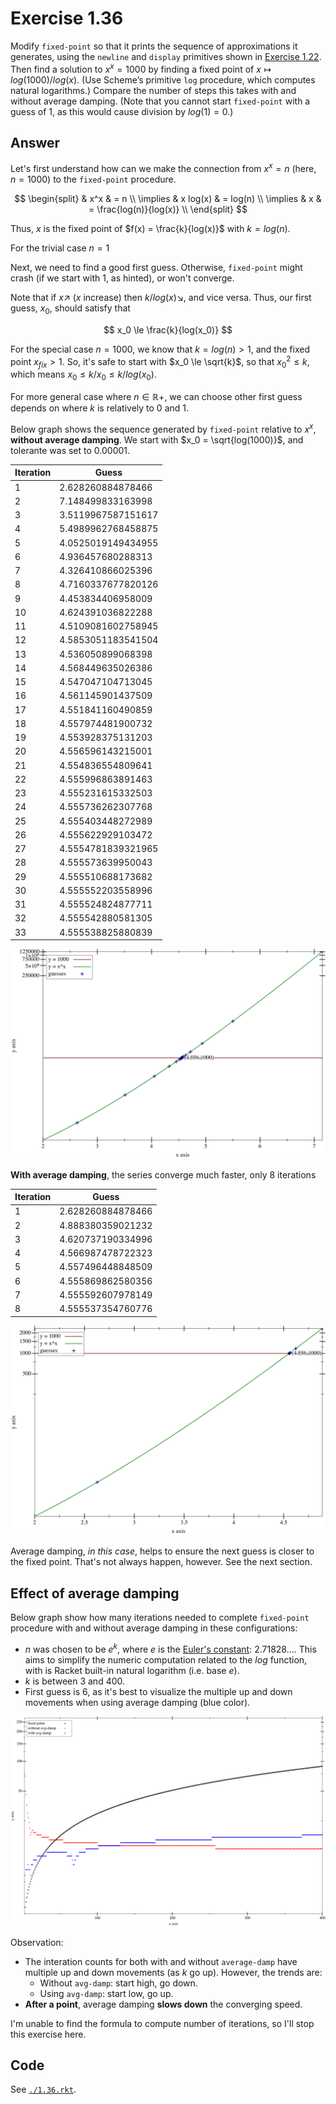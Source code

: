 # Exercise 1.36

Modify `fixed-point` so that it prints the sequence of approximations it
generates, using the `newline` and `display` primitives shown in
[Exercise 1.22](./1.22.md). Then find a solution to $x^x=1000$ by finding a
fixed point of $x \mapsto log(1000)/log(x)$. (Use Scheme’s primitive `log`
procedure, which computes natural logarithms.) Compare the number of steps this
takes with and without average damping. (Note that you cannot start
`fixed-point` with a guess of 1, as this would cause division by $log(1)=0$.)

## Answer

Let's first understand how can we make the connection from $x^x = n$ (here,
$n=1000$) to the `fixed-point` procedure.

$$
\begin{split}
& x^x & = n \\
\implies & x log(x) & = log(n)                \\
\implies & x & = \frac{log(n)}{log(x)} \\
\end{split}
$$

Thus, $x$ is the fixed point of $f(x) = \frac{k}{log(x)}$ with $k = log(n)$.

For the trivial case $n=1$

Next, we need to find a good first guess. Otherwise, `fixed-point` might crash
(if we start with 1, as hinted), or won't converge.

Note that if $x\nearrow$ ($x$ increase) then $k/log(x) \searrow$, and vice
versa. Thus, our first guess, $x_0$, should satisfy that

$$
x_0 \le \frac{k}{log(x_0)}
$$

For the special case $n = 1000$, we know that $k = log(n) \gt 1$, and the fixed
point $x_{fix} \gt 1$. So, it's safe to start with $x_0 \le \sqrt{k}$, so that
$x_0^2 \le k$, which means $x_0 \le k/x_0 \le k/log(x_0)$.

For more general case where $n \in \mathbb{R+}$, we can choose other first guess
depends on where $k$ is relatively to 0 and 1.

Below graph shows the sequence generated by `fixed-point` relative to $x^x$,
**without average damping**. We start with $x_0 = \sqrt{log(1000)}$, and
tolerante was set to 0.00001.

| Iteration | Guess              |
| --------- | ------------------ |
| 1         | 2.628260884878466  |
| 2         | 7.148499833163998  |
| 3         | 3.5119967587151617 |
| 4         | 5.4989962768458875 |
| 5         | 4.0525019149434955 |
| 6         | 4.936457680288313  |
| 7         | 4.326410866025396  |
| 8         | 4.7160337677820126 |
| 9         | 4.453834406958009  |
| 10        | 4.624391036822288  |
| 11        | 4.5109081602758945 |
| 12        | 4.5853051183541504 |
| 13        | 4.536050899068398  |
| 14        | 4.568449635026386  |
| 15        | 4.547047104713045  |
| 16        | 4.561145901437509  |
| 17        | 4.551841160490859  |
| 18        | 4.557974481900732  |
| 19        | 4.553928375131203  |
| 20        | 4.556596143215001  |
| 21        | 4.554836554809641  |
| 22        | 4.555996863891463  |
| 23        | 4.555231615332503  |
| 24        | 4.555736262307768  |
| 25        | 4.555403448272989  |
| 26        | 4.555622929103472  |
| 27        | 4.5554781839321965 |
| 28        | 4.555573639950043  |
| 29        | 4.555510688173682  |
| 30        | 4.555552203558996  |
| 31        | 4.555524824877711  |
| 32        | 4.555542880581305  |
| 33        | 4.555538825880839  |

![without average-damp](./1.36.guess-iterations.without-average-damping.svg)

**With average damping**, the series converge much faster, only 8 iterations

| Iteration | Guess             |
| --------- | ----------------- |
| 1         | 2.628260884878466 |
| 2         | 4.888380359021232 |
| 3         | 4.620737190334996 |
| 4         | 4.566987478722323 |
| 5         | 4.557496448848509 |
| 6         | 4.555869862580356 |
| 7         | 4.555592607978149 |
| 8         | 4.555537354760776 |

![With average-damp](./1.36.guess-iterations.with-average-damping.svg)

Average damping, _in this case_, helps to ensure the next guess is closer to the
fixed point. That's not always happen, however. See the next section.

## Effect of average damping

Below graph show how many iterations needed to complete `fixed-point` procedure
with and without average damping in these configurations:

- $n$ was chosen to be $e^k$, where $e$ is the [Euler's constant][euler]:
  $2.71828\ldots$. This aims to simplify the numeric computation related to the
  $log$ function, with is Racket built-in natural logarithm (i.e. base $e$).
- $k$ is between 3 and 400.
- First guess is 6, as it's best to visualize the multiple up and down movements
  when using average damping (blue color).

[euler]: https://en.wikipedia.org/wiki/Euler%27s_constant

![Comparisons between with and without average-damp](./1.36.iter-counts.svg)

Observation:

- The interation counts for both with and without `average-damp` have multiple
  up and down movements (as $k$ go up). However, the trends are:
  - Without `avg-damp`: start high, go down.
  - Using `avg-damp`: start low, go up.
- **After a point**, average damping **slows down** the converging speed.

I'm unable to find the formula to compute number of iterations, so I'll stop
this exercise here.

## Code

See [`./1.36.rkt`](./1.36.rkt).
